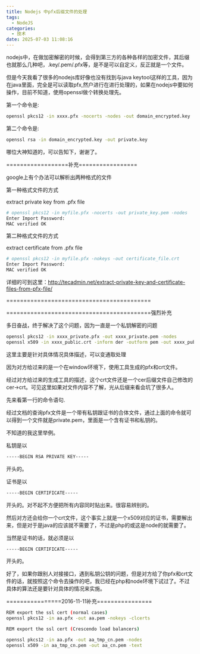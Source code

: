 ```yaml
---
title: Nodejs 中pfx后缀文件的处理
tags:
  - NodeJS
categories:
  - 技术
date: 2025-07-03 11:08:16
---
```


nodejs中，在做加密解密的时候，会得到第三方的各种各样的加密文件，其后缀也就那么几种吧，.key/.pem/.pfx等，是不是可以自定义，反正就是一个文件。

但是今天我看了很多的nodejs库好像也没有找到与java keytool这样的工具，因为在java里面，完全是可以读取pfx,然户进行在进行处理的，如果在nodejs中要如何操作，目前不知道，使用openssl做个转换处理先。

第一个命令是:

```bash
openssl pkcs12 -in xxxx.pfx -nocerts -nodes -out domain_encrypted.key
```

第二个命令是:

```bash
openssl rsa -in domain_encrypted.key -out private.key
```

哪位大神知道的，可以告知下，谢谢了。

==================补充=================

google上有个办法可以解析出两种格式的文件

第一种格式文件的方式

extract private key from .pfx file

```bash
# openssl pkcs12 -in myfile.pfx -nocerts -out private_key.pem -nodes
Enter Import Password:
MAC verified OK
```

第二种格式文件的方式

extract certificate from .pfx file

```bash
# openssl pkcs12 -in myfile.pfx -nokeys -out certificate_file.crt 
Enter Import Password:
MAC verified OK
```

详细的可到这里：<http://tecadmin.net/extract-private-key-and-certificate-files-from-pfx-file/>

==========================================

==========================================强烈补充

多日奋战，终于解决了这个问题，因为一直是一个私钥解密的问题

```bash
openssl pkcs12 -in xxxx_private.pfx -out xxxx_private.pem -nodes
openssl x509 -in xxxx_public.crt -inform der -outform pem -out xxxx_public.pem
```

这里主要是针对具体情况具体描述，可以变通取处理

因为对方给过来的是一个在window环境下，使用工具生成的pfx和crt文件。

经过对方给过来的生成工具的描述，这个crt文件还是一个cer后缀文件自己修改的cer->crt。可见这里如果对文件内容不了解，光从后缀来看会坑了很多人。

先来看第一行的命令语句.

经过文档的查询pfx文件是一个带有私钥跟证书的合体文件，通过上面的命令就可以得到一个文件就是private.pem，里面是一个含有证书和私钥的。

不知道的我这里举例。

私钥是以

```bash
-----BEGIN RSA PRIVATE KEY-----
```

开头的。

证书是以

```bash
-----BEGIN CERTIFICATE-----
```

开头的。对不起不方便把所有内容同时贴出来。很容易辨别的。

然后对方还会给你一个crt文件，这个事实上就是一个x509对应的证书，需要解出来，但是对于是java的应该就不需要了，不过是php的或这是node的就需要了。

当然是证书的话，就必须是以

```bash
-----BEGIN CERTIFICATE-----
```

开头的。

好了，如果你跟别人对接接口，遇到私钥公钥的问题，但是对方给了你pfx和crt文件的话，就按照这个命令去操作的吧，我已经在php和node环境下试过了。不过具体的算法还是要针对具体的情况来实施。

================2016-11-11补充================

```bash
REM export the ssl cert (normal cases)
openssl pkcs12 -in aa.pfx -out aa.pem -nokeys -clcerts

REM export the ssl cert (Crescendo load balancers)

openssl pkcs12 -in aa.pfx -out aa_tmp_cn.pem -nodes
openssl x509 -in aa_tmp_cn.pem -out aa_cn.pem -text
```


